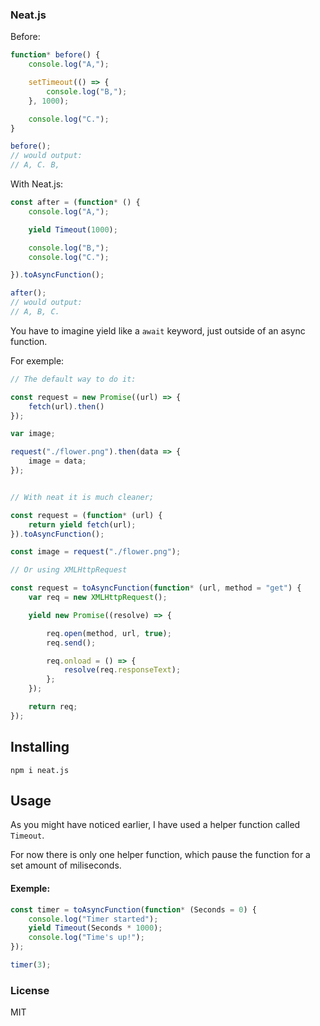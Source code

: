 ### Neat.js

Before:
```js
function* before() {
    console.log("A,");

    setTimeout(() => {
        console.log("B,");
    }, 1000);

    console.log("C.");
}

before();
// would output:
// A, C. B,
```

With Neat.js:

```js
const after = (function* () {
    console.log("A,");

    yield Timeout(1000);

    console.log("B,");
    console.log("C.");

}).toAsyncFunction();

after();
// would output:
// A, B, C.
```

You have to imagine yield like a `await` keyword, just outside of an async function.

For exemple:

```js
// The default way to do it:

const request = new Promise((url) => {
    fetch(url).then()
});

var image;

request("./flower.png").then(data => {
    image = data;
});


// With neat it is much cleaner; 

const request = (function* (url) {
    return yield fetch(url);
}).toAsyncFunction();

const image = request("./flower.png");

// Or using XMLHttpRequest

const request = toAsyncFunction(function* (url, method = "get") {
    var req = new XMLHttpRequest();

    yield new Promise((resolve) => {

        req.open(method, url, true);
        req.send();

        req.onload = () => {
            resolve(req.responseText);
        };
    });

    return req;
});
```

## Installing

`npm i neat.js`

## Usage

As you might have noticed earlier, I have used a helper function called `Timeout`.

For now there is only one helper function, which pause the function for a set amount of miliseconds.

#### Exemple:

```js
const timer = toAsyncFunction(function* (Seconds = 0) {
    console.log("Timer started");
    yield Timeout(Seconds * 1000);
    console.log("Time's up!");
});

timer(3);
```

### License

MIT